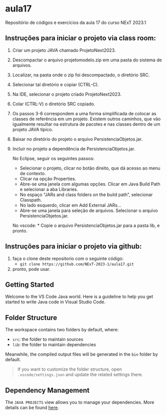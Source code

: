 # aula17

Repositório de códigos e exercícios da aula 17 do curso NExT 2023.1

## Instruções para iniciar o projeto via class room:

1. Criar um projeto JAVA chamado ProjetoNext2023.
2. Descompactar o arquivo projetomodelo.zip em uma pasta do sistema de arquivos.
3. Localizar, na pasta onde o zip foi descompactado, o diretório SRC.
4. Selecionar tal diretório e copiar (CTRL-C).
5. Na IDE, selecionar o projeto criado ProjetoNext2023.
6. Colar (CTRL-V) o diretório SRC copiado.
7. Os passos 3-6 correspondem a uma forma simplificada de colocar as classes de
referência em um projeto. Existem outros caminhos, que vão igualmente resultar na
estrutura de pacotes e nas classes dentro de um projeto JAVA típico.
8. Baixar no diretório do projeto o arquivo PersistenciaObjetos.jar.
9. Incluir no projeto a dependência de PersistenciaObjetos.jar. 
    
    No Eclipse, seguir os seguintes passos:
    * Selecionar o projeto, clicar no botão direito, que dá acesso ao menu de contexto.
    * Clicar na opção Properties.
    * Abre-se uma janela com algumas opções. Clicar em Java Build Path e selecionar a aba Libraries.
    * No espaço “JARs and class folders on the build path”, selecionar Classpath.
    * No lado esquerdo, clicar em Add External JARs...
    * Abre-se uma janela para seleção de arquivos. Selecionar o arquivo PersistenciaObjetos.jar.

    No vscode:
        * Copie o arquivo PersistenciaObjetos.jar para a pasta lib, e pronto.

## Instruções para iniciar o projeto via github:

1. faça o clone deste repositorio com o seguinte código:
    * ```git clone https://github.com/NExT-2023-1/aula17.git```
2. pronto, pode usar.

## Getting Started

Welcome to the VS Code Java world. Here is a guideline to help you get started to write Java code in Visual Studio Code.

## Folder Structure

The workspace contains two folders by default, where:

- `src`: the folder to maintain sources
- `lib`: the folder to maintain dependencies

Meanwhile, the compiled output files will be generated in the `bin` folder by default.

> If you want to customize the folder structure, open `.vscode/settings.json` and update the related settings there.

## Dependency Management

The `JAVA PROJECTS` view allows you to manage your dependencies. More details can be found [here](https://github.com/microsoft/vscode-java-dependency#manage-dependencies).
